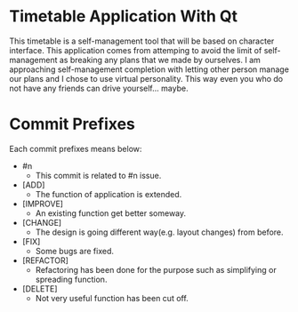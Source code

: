 # Timetable Application With Qt
This timetable is a self-management tool that will be based on character interface.
This application comes from attemping to avoid the limit of self-management as breaking any plans that we made by ourselves.
I am approaching self-management completion with letting other person manage our plans and I chose to use virtual personality.
This way even you who do not have any friends can drive yourself... maybe.

# Commit Prefixes
Each commit prefixes means below:

- #n
    - This commit is related to #n issue.
- \[ADD\]
    - The function of application is extended.
- \[IMPROVE\]
    - An existing function get better someway.
- \[CHANGE\]
    - The design is going different way(e.g. layout changes) from before.
- \[FIX\]
    - Some bugs are fixed.
- \[REFACTOR\]
    - Refactoring has been done for the purpose such as simplifying or spreading function.
- \[DELETE\]
    - Not very useful function has been cut off.

